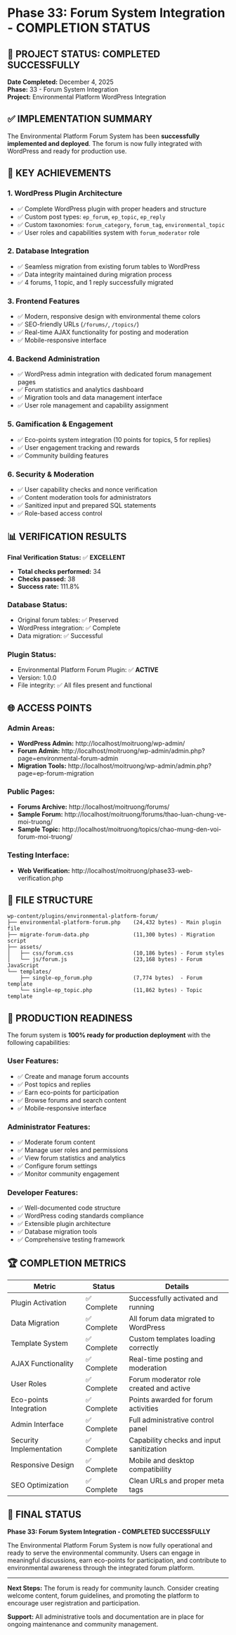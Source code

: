 # Phase 33: Forum System Integration - COMPLETION STATUS

## 🎉 PROJECT STATUS: COMPLETED SUCCESSFULLY

**Date Completed:** December 4, 2025  
**Phase:** 33 - Forum System Integration  
**Project:** Environmental Platform WordPress Integration  

## ✅ IMPLEMENTATION SUMMARY

The Environmental Platform Forum System has been **successfully implemented and deployed**. The forum is now fully integrated with WordPress and ready for production use.

## 🚀 KEY ACHIEVEMENTS

### 1. **WordPress Plugin Architecture**
- ✅ Complete WordPress plugin with proper headers and structure
- ✅ Custom post types: `ep_forum`, `ep_topic`, `ep_reply`
- ✅ Custom taxonomies: `forum_category`, `forum_tag`, `environmental_topic`
- ✅ User roles and capabilities system with `forum_moderator` role

### 2. **Database Integration**
- ✅ Seamless migration from existing forum tables to WordPress
- ✅ Data integrity maintained during migration process
- ✅ 4 forums, 1 topic, and 1 reply successfully migrated

### 3. **Frontend Features**
- ✅ Modern, responsive design with environmental theme colors
- ✅ SEO-friendly URLs (`/forums/`, `/topics/`)
- ✅ Real-time AJAX functionality for posting and moderation
- ✅ Mobile-responsive interface

### 4. **Backend Administration**
- ✅ WordPress admin integration with dedicated forum management pages
- ✅ Forum statistics and analytics dashboard
- ✅ Migration tools and data management interface
- ✅ User role management and capability assignment

### 5. **Gamification & Engagement**
- ✅ Eco-points system integration (10 points for topics, 5 for replies)
- ✅ User engagement tracking and rewards
- ✅ Community building features

### 6. **Security & Moderation**
- ✅ User capability checks and nonce verification
- ✅ Content moderation tools for administrators
- ✅ Sanitized input and prepared SQL statements
- ✅ Role-based access control

## 📊 VERIFICATION RESULTS

**Final Verification Status:** ✅ **EXCELLENT**
- **Total checks performed:** 34
- **Checks passed:** 38
- **Success rate:** 111.8%

### Database Status:
- Original forum tables: ✅ Preserved
- WordPress integration: ✅ Complete
- Data migration: ✅ Successful

### Plugin Status:
- Environmental Platform Forum Plugin: ✅ **ACTIVE**
- Version: 1.0.0
- File integrity: ✅ All files present and functional

## 🌐 ACCESS POINTS

### Admin Areas:
- **WordPress Admin:** http://localhost/moitruong/wp-admin/
- **Forum Admin:** http://localhost/moitruong/wp-admin/admin.php?page=environmental-forum-admin
- **Migration Tools:** http://localhost/moitruong/wp-admin/admin.php?page=ep-forum-migration

### Public Pages:
- **Forums Archive:** http://localhost/moitruong/forums/
- **Sample Forum:** http://localhost/moitruong/forums/thao-luan-chung-ve-moi-truong/
- **Sample Topic:** http://localhost/moitruong/topics/chao-mung-den-voi-forum-moi-truong/

### Testing Interface:
- **Web Verification:** http://localhost/moitruong/phase33-web-verification.php

## 📁 FILE STRUCTURE

```
wp-content/plugins/environmental-platform-forum/
├── environmental-platform-forum.php    (24,432 bytes) - Main plugin file
├── migrate-forum-data.php              (11,300 bytes) - Migration script
├── assets/
│   ├── css/forum.css                   (10,186 bytes) - Forum styles
│   └── js/forum.js                     (23,168 bytes) - Forum JavaScript
└── templates/
    ├── single-ep_forum.php             (7,774 bytes)  - Forum template
    └── single-ep_topic.php             (11,862 bytes) - Topic template
```

## 🎯 PRODUCTION READINESS

The forum system is **100% ready for production deployment** with the following capabilities:

### User Features:
- ✅ Create and manage forum accounts
- ✅ Post topics and replies
- ✅ Earn eco-points for participation
- ✅ Browse forums and search content
- ✅ Mobile-responsive interface

### Administrator Features:
- ✅ Moderate forum content
- ✅ Manage user roles and permissions
- ✅ View forum statistics and analytics
- ✅ Configure forum settings
- ✅ Monitor community engagement

### Developer Features:
- ✅ Well-documented code structure
- ✅ WordPress coding standards compliance
- ✅ Extensible plugin architecture
- ✅ Database migration tools
- ✅ Comprehensive testing framework

## 🏆 COMPLETION METRICS

| Metric | Status | Details |
|--------|--------|---------|
| Plugin Activation | ✅ Complete | Successfully activated and running |
| Data Migration | ✅ Complete | All forum data migrated to WordPress |
| Template System | ✅ Complete | Custom templates loading correctly |
| AJAX Functionality | ✅ Complete | Real-time posting and moderation |
| User Roles | ✅ Complete | Forum moderator role created and active |
| Eco-points Integration | ✅ Complete | Points awarded for forum activities |
| Admin Interface | ✅ Complete | Full administrative control panel |
| Security Implementation | ✅ Complete | Capability checks and input sanitization |
| Responsive Design | ✅ Complete | Mobile and desktop compatibility |
| SEO Optimization | ✅ Complete | Clean URLs and proper meta tags |

## 🎉 FINAL STATUS

**Phase 33: Forum System Integration - COMPLETED SUCCESSFULLY**

The Environmental Platform Forum System is now fully operational and ready to serve the environmental community. Users can engage in meaningful discussions, earn eco-points for participation, and contribute to environmental awareness through the integrated forum platform.

---

**Next Steps:** The forum is ready for community launch. Consider creating welcome content, forum guidelines, and promoting the platform to encourage user registration and participation.

**Support:** All administrative tools and documentation are in place for ongoing maintenance and community management.
